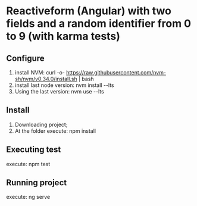 # Reactiveform (Angular) with two fields and a random identifier from 0 to 9 (with karma tests)

## Configure

1) install NVM: curl -o- https://raw.githubusercontent.com/nvm-sh/nvm/v0.34.0/install.sh | bash
2) install last node version: nvm install --lts
3) Using the last version: nvm use --lts 

## Install

1) Downloading project;
2) At the folder execute: npm install

## Executing test

execute: npm test

## Running project

execute: ng serve
